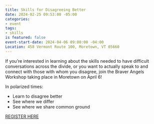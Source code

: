 ```yaml
---
title: Skills for Disagreeing Better
date: 2024-02-25 09:53:00 -05:00
categories:
- event
tags:
- skills
is featured: false
event-start-date: 2024-04-06 09:00:00 -04:00
Location: 458 Vermont Route 100, Moretown, VT 05660
---
```



If you’re interested in learning about the skills needed to have difficult conversations across the divide, or you want to actually speak to and connect with those with whom you disagree, join the Braver Angels Workshop taking place in Moretown on April 6! 

In polarized times:

* Learn to disagree better 
* See where we differ
* See where we share common ground


[REGISTER HERE](https://www.eventbrite.com/e/skills-for-disagreeing-better-vt-state-registration-842113904357?aff=oddtdtcreator)

